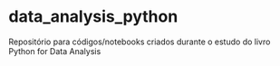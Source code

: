 data_analysis_python
====================

Repositório para códigos/notebooks criados durante o estudo do livro Python for Data Analysis
